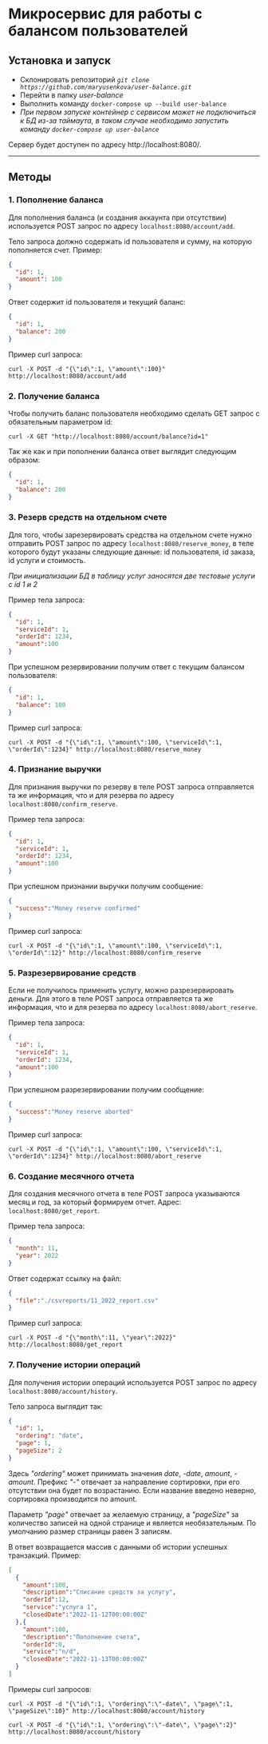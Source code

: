 # Микросервис для работы с балансом пользователей

## Установка и запуск
- Склонировать репозиторий _```git clone https://github.com/maryusenkova/user-balance.git```_
- Перейти в папку _user-balance_
- Выполнить команду ```docker-compose up --build user-balance```
- _При первом запуске контейнер с сервисом может не подключиться к БД из-за таймаута, в таком случае необходимо запустить команду ```docker-compose up user-balance```_

Сервер будет доступен по адресу http://localhost:8080/.
***

## Методы
### 1. Пополнение баланса
Для пополнения баланса (и создания аккаунта при отсутствии) используется POST запрос по адресу ```localhost:8080/account/add```.

Тело запроса должно содержать id пользователя и сумму, на которую пополняется счет. Пример:
```json
{
  "id": 1,
  "amount": 100
}
```
Ответ содержит id пользователя и текущий баланс:
```json
{
  "id": 1,
  "balance": 200
}
```
Пример curl запроса:
```
curl -X POST -d "{\"id\":1, \"amount\":100}" http://localhost:8080/account/add
```
### 2. Получение баланса
Чтобы получить баланс пользователя необходимо сделать GET запрос с обязательным параметром id:
```
curl -X GET "http://localhost:8080/account/balance?id=1"
```
Так же как и при пополнении баланса ответ выглядит следующим образом:
```json
{
  "id": 1,
  "balance": 200
}
```
### 3. Резерв средств на отдельном счете
Для того, чтобы зарезервировать средства на отдельном счете нужно отправить POST запрос по адресу ```localhost:8080/reserve_money```, в теле которого будут указаны следующие данные: id пользователя, id заказа, id услуги и стоимость. 

_При инициализации БД в таблицу услуг заносятся две тестовые услуги с id 1 и 2_

Пример тела запроса:
```json
{
  "id": 1,
  "serviceId": 1,
  "orderId": 1234,
  "amount":100
}
```
При успешном резервировании получим ответ с текущим балансом пользователя:
```json
{
  "id": 1,
  "balance": 100
}
```
Пример curl запроса:
```
curl -X POST -d "{\"id\":1, \"amount\":100, \"serviceId\":1, \"orderId\":1234}" http://localhost:8080/reserve_money
```
### 4. Признание выручки
Для признания выручки по резерву в теле POST запроса отправляется та же информация, что и для резерва по адресу ```localhost:8080/confirm_reserve```.  

Пример тела запроса:
```json
{
  "id": 1,
  "serviceId": 1,
  "orderId": 1234,
  "amount":100
}
```
При успешном признании выручки получим сообщение:
```json
{
  "success":"Money reserve confirmed"
}
```
Пример curl запроса:
```
curl -X POST -d "{\"id\":1, \"amount\":100, \"serviceId\":1, \"orderId\":12}" http://localhost:8080/confirm_reserve
```
### 5. Разрезервирование средств
Если не получилось применить услугу, можно разрезервировать деньги. Для этого в теле POST запроса отправляется та же информация, что и для резерва по адресу ```localhost:8080/abort_reserve```.  

Пример тела запроса:
```json
{
  "id": 1,
  "serviceId": 1,
  "orderId": 1234,
  "amount":100
}
```
При успешном разрезервировании получим сообщение:
```json
{
  "success":"Money reserve aborted"
}
```
Пример curl запроса:
```
curl -X POST -d "{\"id\":1, \"amount\":100, \"serviceId\":1, \"orderId\":1234}" http://localhost:8080/abort_reserve
```
### 6. Создание месячного отчета
Для создания месячного отчета в теле POST запроса указываются месяц и год, за который формируем отчет. Адрес: ```localhost:8080/get_report```.

Пример тела запроса:
```json
{
  "month": 11,
  "year": 2022
}
```
Ответ содержат ссылку на файл:
```json
{
  "file":"./csvreports/11_2022_report.csv"
}
```
Пример curl запроса:
```
curl -X POST -d "{\"month\":11, \"year\":2022}" http://localhost:8080/get_report
```
### 7. Получение истории операций
Для получения истории операций используется POST запрос по адресу ```localhost:8080/account/history```.

Тело запроса выглядит так:
```json
{
  "id": 1,
  "ordering": "date",
  "page": 1,
  "pageSize": 2
}
```
Здесь _"ordering"_ может принимать значения _date_, _-date_, _amount_, _-amount_. Префикс _"-"_ отвечает за направление сортировки, при его отсутствии она будет по возрастанию. Если название введено неверно, сортировка производится по amount.

Параметр _"page"_ отвечает за желаемую страницу, а _"pageSize"_ за количество записей на одной странице и является необязательным. По умолчанию размер страницы равен 3 записям.

В ответ возвращается массив с данными об истории успешных транзакций. Пример:
```json
[
  {
    "amount":100,
    "description":"Списание средств за услугу",
    "orderId":12,
    "service":"услуга 1",
    "closedDate":"2022-11-12T00:00:00Z"
  },{
    "amount":100,
    "description":"Пополнение счета",
    "orderId":0,
    "service":"n/d",
    "closedDate":"2022-11-13T00:00:00Z"
  }
]
```
Примеры curl запросов:
```
curl -X POST -d "{\"id\":1, \"ordering\":\"-date\", \"page\":1, \"pageSize\":10}" http://localhost:8080/account/history
```
```
curl -X POST -d "{\"id\":1, \"ordering\":\"-date\", \"page\":2}" http://localhost:8080/account/history
```

